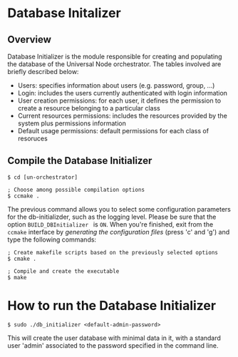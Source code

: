 # Database Initalizer


## Overview

Database Initializer is the module responsible for creating and populating the database of the Universal Node orchestrator. The tables involved are briefly described below:
- Users: specifies information about users (e.g. password, group, ...)
- Login: includes the users currently authenticated with login information
- User creation permissions: for each user, it defines the permission to create a resource belonging to a particular class
- Current resources permissions: includes the resources provided by the system plus permissions information
- Default usage permissions: default permissions for each class of resoruces

## Compile the Database Initializer

	$ cd [un-orchestrator]

	; Choose among possible compilation options
	$ ccmake .

The previous command allows you to select some configuration parameters for the
db-initializder, such as the logging level. 
Please be sure that the option `BUILD_DBInitializer ` is `ON`.
When you're finished, exit from the `ccmake` interface by 
*generating the configuration files* (press 'c' and 'g')
and type the following commands:

	; Create makefile scripts based on the previously selected options
	$ cmake .

	; Compile and create the executable
	$ make

# How to run the Database Initializer

	$ sudo ./db_initializer <default-admin-password>

This will create the user database with minimal data in it, with a standard user 'admin' associated to the password specified in the command line.
